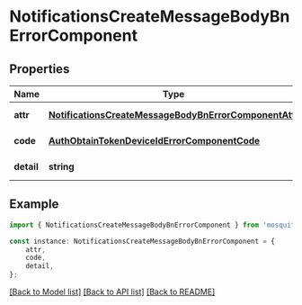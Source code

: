 # NotificationsCreateMessageBodyBnErrorComponent


## Properties

Name | Type | Description | Notes
------------ | ------------- | ------------- | -------------
**attr** | [**NotificationsCreateMessageBodyBnErrorComponentAttr**](NotificationsCreateMessageBodyBnErrorComponentAttr.md) |  | [default to undefined]
**code** | [**AuthObtainTokenDeviceIdErrorComponentCode**](AuthObtainTokenDeviceIdErrorComponentCode.md) |  | [default to undefined]
**detail** | **string** |  | [default to undefined]

## Example

```typescript
import { NotificationsCreateMessageBodyBnErrorComponent } from 'mosquito-alert';

const instance: NotificationsCreateMessageBodyBnErrorComponent = {
    attr,
    code,
    detail,
};
```

[[Back to Model list]](../README.md#documentation-for-models) [[Back to API list]](../README.md#documentation-for-api-endpoints) [[Back to README]](../README.md)
